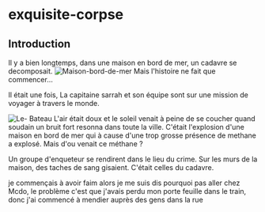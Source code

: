 # exquisite-corpse

## Introduction

Il y a bien longtemps, dans une maison en bord de mer, un cadavre se decomposait.
![Maison-bord-de-mer](https://cdn.hometogo.net/assets/media/pics/1200_628/638763bd64a9b.jpg)
Mais l'histoire ne fait que commencer...

Il était une fois, La capitaine sarrah et son équipe sont sur une mission de voyager à travers le monde. 

![Le- Bateau](https://img.freepik.com/photos-gratuite/bateau-pirate-naviguant-mer_23-2150534454.jpg)
L'air était doux et le soleil venait à peine de se coucher quand soudain un bruit fort resonna dans toute la ville.
C'était l'explosion d'une maison en bord de mer qui à cause d'une trop grosse présence de methane a explosé.
Mais d'ou venait ce méthane ?

Un groupe d'enqueteur se rendirent dans le lieu du crime. 
Sur les murs de la maison, des taches de sang gisaient. 
C'était celles du cadavre.

je commençais à avoir faim alors je me suis dis pourquoi pas aller chez Mcdo,
le problème c'est que j'avais perdu mon porte feuille dans le train,
donc j'ai commencé à mendier auprès des gens dans la rue
